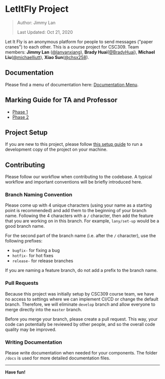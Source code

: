 # LetItFly Project

> Author: Jimmy Lan
>
> Last Updated: Oct 21, 2020

Let It Fly is an anonymous platform for people to send messages
("paper cranes") to each other.
This is a course project for CSC309.
Team members: **Jimmy Lan** ([@lanyanxiang](https://github.com/lanyanxiang)),
**Brady Huai**([@BradyHuai](https://github.com/BradyHuai)), **Michael Liu**([@michaelliutt](https://github.com/michaelliutt)), **Xiao Sun**([@chsx258](https://github.com/chsx258)).

## Documentation

Please find a menu of documentation here: [Documentation Menu](/docs).

## Marking Guide for TA and Professor

- [Phase 1](/docs/marking/phase1.md)
- [Phase 2](/docs/marking/phase2.md)

## Project Setup

If you are new to this project, please follow [this setup guide](/docs/setup) to run
a development copy of the project on your machine.

## Contributing

Please follow our workflow when contributing to the codebase.
A typical workflow and important conventions will be briefly introduced here.

### Branch Naming Convention

Please come up with 4 unique characters (using your name as a starting point is recommended) and add them
to the beginning of your branch name. Following the 4 characters with a `/` character, then add the feature
that you are working on in this branch. For example, `lany/set-up` would be a good branch name.

For the second part of the branch name (i.e. after the `/` character), use the following prefixes:

- `bugfix-` for fixing a bug
- `hotfix-` for hot fixes
- `release-` for release branches

If you are naming a feature branch, do not add a prefix to the branch name.

### Pull Requests

Because this project was initially setup by CSC309 course team, we have no access to settings where we can
implement CI/CD or change the default branch. Therefore, we will eliminate `develop` branch and allow everyone
to merge directly into the `master` branch.

Before you merge your branch, please create a pull request. This way, your code can potentially be reviewed by
other people, and so the overall code quality may be improved.

### Writing Documentation

Please write documentation when needed for your components. The folder `/docs` is used for more detailed
documentation files.

---

**Have fun!**
